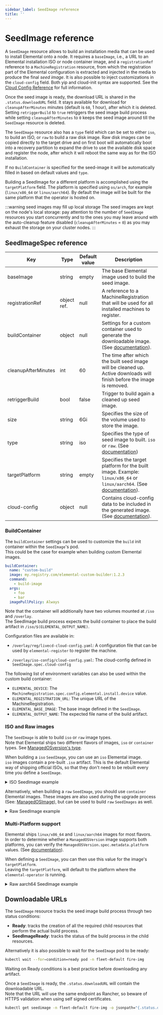 ```yaml
---
sidebar_label: SeedImage reference
title: ''
---
```


<head>
  <link rel="canonical" href="https://elemental.docs.rancher.com/seedimage-reference"/>
</head>

# SeedImage reference

A `SeedImage` resource allows to build an installation media that can be used to install Elemental onto a node.
It requires a `baseImage`, i.e., a URL to an Elemental installation ISO or node container image, and a `registrationRef` reference to a `MachineRegistration` resource, from which the registration part of the Elemental configuration is extracted and injected in the media to produce the final *seed image*.
It is also possible to inject customizations in the `cloud-config` field. Both yip and cloud-init syntax are supported. See the [Cloud Config Reference](cloud-config-reference.md) for full information.

Once the seed image is ready, the download URL is shared in the `.status.downloadURL` field.
It stays available for download for `cleanupAfterMinutes` minutes (default is `60`, 1 hour), after which it is deleted.
Setting `retriggerBuild` to `true` retriggers the seed image build process while setting `cleanupAfterMinutes` to `0` keeps the seed image around till the `SeedImage` resource is deleted.

The `SeedImage` resource also has a `type` field which can be set to either `iso`, to build an ISO, or `raw` to build a raw disk image. Raw disk images can be copied directly to the target drive and on first boot will automatically boot into a recovery partition to expand the drive to use the available disk space and register the node, after which it will reboot the same way as for the ISO installation.

If no `BuildContainer` is specified for the seed-image it will be automatically filled in based on default values and `type`.

Building a SeedImage for a different platform is accomplished using the `targetPlatform` field. The platform is specified using `os/arch`, for example (`linux/x86_64` or `linux/aarch64`). By default the image will be built for the same platform that the operator is hosted on.

:::warning seed images may fill up local storage
The seed images are kept on the node's local storage: pay attention to the number of `SeedImage` resources you start concurrently and to the ones you may leave around with the auto-cleanup feature disabled (`cleanupAfterMinutes` = `0`) as you may exhaust the storage on your cluster nodes.
:::

## SeedImageSpec reference

| Key                 | Type        | Default value | Description                                                                                                                                    |
|---------------------|-------------|---------------|------------------------------------------------------------------------------------------------------------------------------------------------|
| baseImage           | string      | empty         | The base Elemental image used to build the seed image.                                                                                         |
| registrationRef     | object ref. | null          | A reference to a MachineRegistration that will be used for all installed machines to register.                                                 |
| buildContainer      | object      | null          | Settings for a custom container used to generate the downloadable image. (See [documentation](#buildcontainer)).                               |
| cleanupAfterMinutes | int         | 60            | The time after which the built seed image will be cleaned up. Active downloads will finish before the image is removed.                        |
| retriggerBuild      | bool        | false         | Trigger to build again a cleaned up seed image.                                                                                                |
| size                | string      | 6Gi           | Specifies the size of the volume used to store the image.                                                                                      |
| type                | string      | iso           | Specifies the type of seed image to built. `iso` or `raw`. (See [documentation](#iso-and-raw-images))                                          |
| targetPlatform      | string      | empty         | Specifies the target platform for the built image. Example: `linux/x86_64` or `linux/aarch64`. (See [documentation](#multi-platform-support)). |
| cloud-config        | object      | null          | Contains cloud-config data to be included in the generated image. (See [documentation](./cloud-config-reference.md)).                          |

### BuildContainer

The `buildContainer` settings can be used to customize the `build` init container within the `SeedImage`'s pod.  
This could be the case for example when building custom Elemental images.  

```yaml
buildContainer:
  name: "custom-build"
  image: my.registry.com/elemental-custom-builder:1.2.3
  command:
    - build-image
  args:
    - foo
    - bar
  imagePullPolicy: Always
```

Note that the container will additionally have two volumes mounted at `/iso` and `/overlay`.  
The SeedImage build process expects the build container to place the build artifact in `/iso/$(ELEMENTAL_OUTPUT_NAME)`.  

Configuration files are available in:

- `/overlay/reg/livecd-cloud-config.yaml`: A configuration file that can be used by `elemental-register` to register the machine.

- `/overlay/iso-config/cloud-config.yaml`: The cloud-config defined in `SeedImage.spec.cloud-config`

The following list of environment variables can also be used within the custom build container:

- `ELEMENTAL_DEVICE`: The `MachineRegistration.spec.config.elemental.install.device` value.
- `ELEMENTAL_REGISTRATION_URL`: The unique URL of the MachineRegistration.
- `ELEMENTAL_BASE_IMAGE`: The base image defined in the `SeedImage`.
- `ELEMENTAL_OUTPUT_NAME`: The expected file name of the build artifact.

### ISO and Raw images

The `SeedImage` is able to build `iso` or `raw` image types.  
Note that Elemental ships two different flavors of images, `iso` or `container` types. See [ManagedOSversion's type](./managedosversion-reference.md#managedosversionspec-reference).

When building a `iso` `SeedImage`, you can use an `iso` Elemental image.  
`iso` images contain a pre-built `.iso` artifact. This is the default Elemental way of shipping official ISOs, so that they don't need to be rebuilt every time you define a `SeedImage`.

<details>
  <summary>ISO SeedImage example</summary>

  ```yaml showLineNumbers
  apiVersion: elemental.cattle.io/v1beta1
  kind: SeedImage
  metadata:
    name: fire-iso
    namespace: fleet-default
  spec:
    type: iso
    baseImage: registry.suse.com/suse/sl-micro/6.0/baremetal-iso-image:2.1.1-3.36
    registrationRef:
      apiVersion: elemental.cattle.io/v1beta1
      kind: MachineRegistration
      name: fire-nodes
      namespace: fleet-default
  ```

</details>

Alternatively, when building a `raw` `SeedImage`, you should use `container` Elemental images. These images are also used during the upgrade process (See: [ManagedOSImage](./managedosimage-reference.md)), but can be used to build `raw` `SeedImages` as well.  

<details>
  <summary>Raw SeedImage example</summary>

  ```yaml showLineNumbers
  apiVersion: elemental.cattle.io/v1beta1
  kind: SeedImage
  metadata:
    name: fire-raw
    namespace: fleet-default
  spec:
    type: raw
    baseImage: registry.suse.com/suse/sl-micro/6.0/baremetal-os-container:2.1.1-3.29
    registrationRef:
      apiVersion: elemental.cattle.io/v1beta1
      kind: MachineRegistration
      name: fire-nodes
      namespace: fleet-default
  ```

</details>

### Multi-Platform support

Elemental ships `linux/x86_64` and `linux/aarch64` images for most flavors.  
In order to determine whether a `ManagedOSVersion` image supports both platforms, you can verify the `ManagedOSVersion.spec.metadata.platform` values. (See [documentation](./managedosversion-reference.md#metadata)).

When defining a `SeedImage`, you can then use this value for the image's `targetPlatform`.  
Leaving the `targetPlatform`, will default to the platform where the `elemental-operator` is running.  

<details>
  <summary>Raw aarch64 SeedImage example</summary>

  ```yaml showLineNumbers
  apiVersion: elemental.cattle.io/v1beta1
  kind: SeedImage
  metadata:
    name: fire-raw-aarch64
    namespace: fleet-default
  spec:
    targetPlatform: linux/aarch64
    type: raw
    baseImage: registry.suse.com/suse/sl-micro/6.0/baremetal-os-container:2.1.1-3.29
    registrationRef:
      apiVersion: elemental.cattle.io/v1beta1
      kind: MachineRegistration
      name: fire-nodes
      namespace: fleet-default
  ```

</details>

## Downloadable URLs

The `SeedImage` resource tracks the seed image build process through two status conditions:

- **Ready**: tracks the creation of all the required child resources that perform the actual build process.
- **SeedImageReady**: tracks the status of the build process in the child resources.

Alternatively it is also possible to wait for the `SeedImage` pod to be ready:

```bash
kubectl wait --for=condition=ready pod -n fleet-default fire-img
```

Waiting on Ready conditions is a best practice before downloading any artifact.

Once a `SeedImage` is ready, the `.status.downloadURL` will contain the downloadable URL.  
Note that the URL will use the same endpoint as Rancher, so beware of HTTPS validation when using self signed certificates.  

```bash
kubectl get seedimage -n fleet-default fire-img -o jsonpath="{.status.downloadURL}"
```
